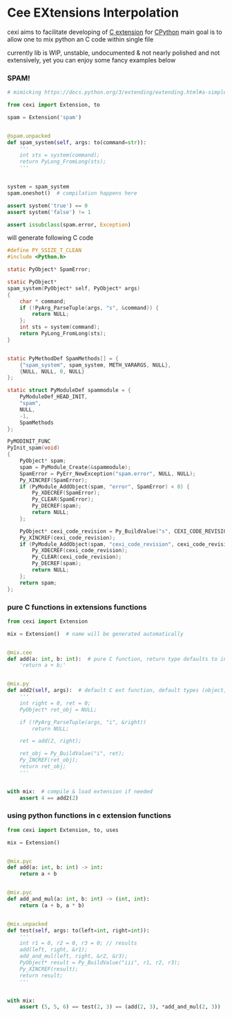 # Cee EXtensions Interpolation

cexi aims to facilitate developing of [C extension](https://docs.python.org/3/extending/extending.html) for [CPython](https://github.com/python/cpython)
main goal is to allow one to mix python an C code within single file

currently lib is WIP, unstable, undocumented & not nearly polished and
not extensively, yet you can enjoy some fancy examples below


### SPAM!

```python
# mimicking https://docs.python.org/3/extending/extending.html#a-simple-example

from cexi import Extension, to

spam = Extension('spam')


@spam.unpacked
def spam_system(self, args: to(command=str)):
    '''
    int sts = system(command);
    return PyLong_FromLong(sts);
    '''


system = spam_system
spam.oneshot()  # compilation happens here

assert system('true') == 0
assert system('false') != 1

assert issubclass(spam.error, Exception)
```


will generate following C code

```C
#define PY_SSIZE_T_CLEAN
#include <Python.h>

static PyObject* SpamError;

static PyObject*
spam_system(PyObject* self, PyObject* args)
{
    char * command;
    if (!PyArg_ParseTuple(args, "s", &command)) {
        return NULL;
    };
    int sts = system(command);
    return PyLong_FromLong(sts);
}


static PyMethodDef SpamMethods[] = {
    {"spam_system", spam_system, METH_VARARGS, NULL},
    {NULL, NULL, 0, NULL}
};

static struct PyModuleDef spammodule = {
    PyModuleDef_HEAD_INIT,
    "spam",
    NULL,
    -1,
    SpamMethods
};

PyMODINIT_FUNC
PyInit_spam(void)
{
    PyObject* spam;
    spam = PyModule_Create(&spammodule);
    SpamError = PyErr_NewException("spam.error", NULL, NULL);
    Py_XINCREF(SpamError);
    if (PyModule_AddObject(spam, "error", SpamError) < 0) {
        Py_XDECREF(SpamError);
        Py_CLEAR(SpamError);
        Py_DECREF(spam);
        return NULL;
    };

    PyObject* cexi_code_revision = Py_BuildValue("s", CEXI_CODE_REVISION);
    Py_XINCREF(cexi_code_revision);
    if (PyModule_AddObject(spam, "cexi_code_revision", cexi_code_revision) < 0) {
        Py_XDECREF(cexi_code_revision);
        Py_CLEAR(cexi_code_revision);
        Py_DECREF(spam);
        return NULL;
    };
    return spam;
};
```


### pure C functions in extensions functions

```python
from cexi import Extension

mix = Extension()  # name will be generated automatically


@mix.cee
def add(a: int, b: int):  # pure C function, return type defaults to int
    'return a + b;'


@mix.py
def add2(self, args):  # default C ext function, default types (object, object) -> object
    '''
    int right = 0, ret = 0;
    PyObject* ret_obj = NULL;

    if (!PyArg_ParseTuple(args, "i", &right))
        return NULL;

    ret = add(2, right);

    ret_obj = Py_BuildValue("i", ret);
    Py_INCREF(ret_obj);
    return ret_obj;
    '''


with mix:  # compile & load extension if needed
    assert 4 == add2(2)
```


### using python functions in c extension functions

```python
from cexi import Extension, to, uses

mix = Extension()


@mix.pyc
def add(a: int, b: int) -> int:
    return a + b


@mix.pyc
def add_and_mul(a: int, b: int) -> (int, int):
    return (a + b, a * b)


@mix.unpacked
def test(self, args: to(left=int, right=int)):
    '''
    int r1 = 0, r2 = 0, r3 = 0; // results
    add(left, right, &r1);
    add_and_mul(left, right, &r2, &r3);
    PyObject* result = Py_BuildValue("iii", r1, r2, r3);
    Py_XINCREF(result);
    return result;
    '''


with mix:
    assert (5, 5, 6) == test(2, 3) == (add(2, 3), *add_and_mul(2, 3))
```